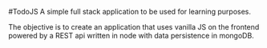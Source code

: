 #TodoJS
A simple full stack application to be used for learning purposes.

The objective is to create an application that uses vanilla JS on the frontend powered by a REST api written in node with data persistence in mongoDB.
